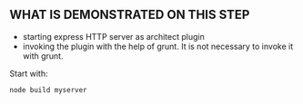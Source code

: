 WHAT IS DEMONSTRATED ON THIS STEP
---------------------------------

 - starting express HTTP server as architect plugin
 - invoking the plugin with the help of grunt. It is not necessary to invoke it with grunt.
 
Start with:

	node build myserver